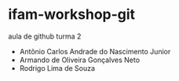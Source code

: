 # ifam-workshop-git

aula de github turma 2






- Antônio Carlos Andrade do Nascimento Junior
- Armando de Oliveira Gonçalves Neto
- Rodrigo Lima de Souza

